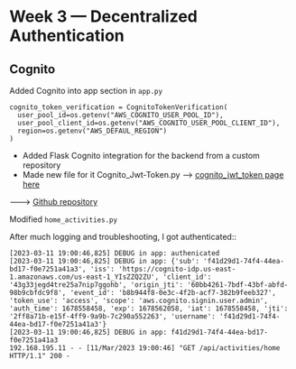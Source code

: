 # Week 3 — Decentralized Authentication

## Cognito


Added Cognito into app section in `app.py`
```
cognito_token_verification = CognitoTokenVerification(
  user_pool_id=os.getenv("AWS_COGNITO_USER_POOL_ID"),
  user_pool_client_id=os.getenv("AWS_COGNITO_USER_POOL_CLIENT_ID"),
  region=os.getenv("AWS_DEFAUL_REGION")
)

```

- Added Flask Cognito integration for the backend from a custom repository 
- Made new file for it Cognito_Jwt-Token.py    --> [cognito_jwt_token page here](backend-flask/lib/cognito_jwt_token.py)

---> [Github repository](https://github.com/cgauge/Flask-AWSCognito/blob/master/flask_awscognito/services/token_service.py)


Modified `home_activities.py`

After much logging and troubleshooting, I got authenticated::

```
[2023-03-11 19:00:46,825] DEBUG in app: authenicated
[2023-03-11 19:00:46,825] DEBUG in app: {'sub': 'f41d29d1-74f4-44ea-bd17-f0e7251a41a3', 'iss': 'https://cognito-idp.us-east-1.amazonaws.com/us-east-1_YIsZZQ2ZU', 'client_id': '43g33jegd4tre25a7nip7ggohb', 'origin_jti': '60bb4261-7bdf-43bf-abfd-98b9cbfdc9f8', 'event_id': 'b8b944f8-0e3c-4f2b-acf7-382b9feeb327', 'token_use': 'access', 'scope': 'aws.cognito.signin.user.admin', 'auth_time': 1678558458, 'exp': 1678562058, 'iat': 1678558458, 'jti': '2ff8a71b-e15f-4ff9-9a9b-7c290a552263', 'username': 'f41d29d1-74f4-44ea-bd17-f0e7251a41a3'}
[2023-03-11 19:00:46,825] DEBUG in app: f41d29d1-74f4-44ea-bd17-f0e7251a41a3
192.168.195.11 - - [11/Mar/2023 19:00:46] "GET /api/activities/home HTTP/1.1" 200 -

```
